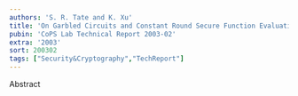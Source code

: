 ```yaml
---
authors: 'S. R. Tate and K. Xu'
title: 'On Garbled Circuits and Constant Round Secure Function Evaluation'
pubin: 'CoPS Lab Technical Report 2003-02'
extra: '2003'
sort: 200302
tags: ["Security&Cryptography","TechReport"]
---
```

Abstract

